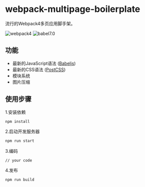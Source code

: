 # webpack-multipage-boilerplate

流行的Webpack4多页应用脚手架。

![webpack4](https://img.shields.io/badge/webpack-4.0-brightgreen)
![babel7.0](https://img.shields.io/badge/babel-7.0-brightgreen)


## 功能

+ 最新的JavaScript语法 ([Babeljs](https://babeljs.io))
+ 最新的CSS语法 ([PostCSS](https://postcss.org/))
+ 模块系统
+ 图片压缩

## 使用步骤

1.安装依赖
```bash
npm install
```

2.启动开发服务器
```bash
npm run start
```

3.编码
```
// your code
```

4.发布
```bash
npm run build
```